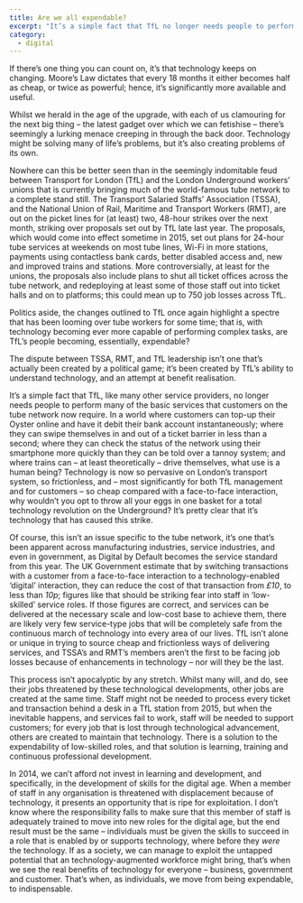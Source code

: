 ```yaml
---
title: Are we all expendable?
excerpt: "It’s a simple fact that TfL no longer needs people to perform many of the basic services that customers on the tube network now require."
category:
  - digital
---
```

If there’s one thing you can count on, it’s that technology keeps on changing. Moore’s Law dictates that every 18 months it either becomes half as cheap, or twice as powerful; hence, it’s significantly more available and useful. 

Whilst we herald in the age of the upgrade, with each of us clamouring for the next big thing – the latest gadget over which we can fetishise – there’s seemingly a lurking menace creeping in through the back door. Technology might be solving many of life’s problems, but it’s also creating problems of its own.

Nowhere can this be better seen than in the seemingly indomitable feud between Transport for London (TfL) and the London Underground workers’ unions that is currently bringing much of the world-famous tube network to a complete stand still. The Transport Salaried Staffs’ Association (TSSA), and the National Union of Rail, Maritime and Transport Workers (RMT), are out on the picket lines for (at least) two, 48-hour strikes over the next month, striking over proposals set out by TfL late last year. The proposals, which would come into effect sometime in 2015, set out plans for 24-hour tube services at weekends on most tube lines, Wi-Fi in more stations, payments using contactless bank cards, better disabled access and, new and improved trains and stations. More controversially, at least for the unions, the proposals also include plans to shut all ticket offices across the tube network, and redeploying at least some of those staff out into ticket halls and on to platforms; this could mean up to 750 job losses across TfL.

Politics aside, the changes outlined to TfL once again highlight a spectre that has been looming over tube workers for some time; that is, with technology becoming ever more capable of performing complex tasks, are TfL’s people becoming, essentially, expendable?

The dispute between TSSA, RMT, and TfL leadership isn’t one that’s actually been created by a political game; it’s been created by TfL’s ability to understand technology, and an attempt at benefit realisation.

It’s a simple fact that TfL, like many other service providers, no longer needs people to perform many of the basic services that customers on the tube network now require. In a world where customers can top-up their Oyster online and have it debit their bank account instantaneously; where they can swipe themselves in and out of a ticket barrier in less than a second; where they can check the status of the network using their smartphone more quickly than they can be told over a tannoy system; and where trains can – at least theoretically – drive themselves, what use is a human being? Technology is now so pervasive on London’s transport system, so frictionless, and – most significantly for both TfL management and for customers – so cheap compared with a face-to-face interaction, why wouldn’t you opt to throw all your eggs in one basket for a total technology revolution on the Underground? It’s pretty clear that it’s technology that has caused this strike.

Of course, this isn’t an issue specific to the tube network, it’s one that’s been apparent across manufacturing industries, service industries, and even in government, as Digital by Default becomes the service standard from this year. The UK Government estimate that by switching transactions with a customer from a face-to-face interaction to a technology-enabled ‘digital’ interaction, they can reduce the cost of that transaction from *£10*, to less than *10p*; figures like that should be striking fear into staff in ‘low-skilled’ service roles. If those figures are correct, and services can be delivered at the necessary scale and low-cost base to achieve them, there are likely very few service-type jobs that will be completely safe from the continuous march of technology into every area of our lives. TfL isn’t alone or unique in trying to source cheap and frictionless ways of delivering services, and TSSA’s and RMT’s members aren’t the first to be facing job losses because of enhancements in technology – nor will they be the last.

This process isn’t apocalyptic by any stretch. Whilst many will, and do, see their jobs threatened by these technological developments, other jobs are created at the same time. Staff might not be needed to process every ticket and transaction behind a desk in a TfL station from 2015, but when the inevitable happens, and services fail to work, staff will be needed to support customers; for every job that is lost through technological advancement, others are created to maintain that technology. There is a solution to the expendability of low-skilled roles, and that solution is learning, training and continuous professional development.

In 2014, we can’t afford not invest in learning and development, and specifically, in the development of skills for the digital age. When a member of staff in any organisation is threatened with displacement because of technology, it presents an opportunity that is ripe for exploitation. I don&#8217;t know where the responsibility falls to make sure that this member of staff is adequately trained to move into new roles for the digital age, but the end result must be the same – individuals must be given the skills to succeed in a role that is enabled by or supports technology, where before they *were* the technology. If as a society, we can manage to exploit the untapped potential that an technology-augmented workforce might bring, that’s when we see the real benefits of technology for everyone – business, government and customer. That’s when, as individuals, we move from being expendable, to indispensable.
